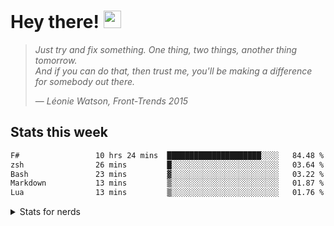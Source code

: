 <h1>Hey there!&nbsp;<img src="https://media.giphy.com/media/hvRJCLFzcasrR4ia7z/giphy.gif" width="28" /></h1>

> _Just try and fix something. One thing, two things, another thing tomorrow._   
> _And if you can do that, then trust me, you'll be making a difference for
somebody out there._
>
> — _Léonie Watson, Front-Trends 2015_

## Stats this week

<!--START_SECTION:waka-->

```txt
F#                 10 hrs 24 mins  █████████████████████░░░░   84.48 %
zsh                26 mins         █░░░░░░░░░░░░░░░░░░░░░░░░   03.64 %
Bash               23 mins         ▓░░░░░░░░░░░░░░░░░░░░░░░░   03.22 %
Markdown           13 mins         ▒░░░░░░░░░░░░░░░░░░░░░░░░   01.87 %
Lua                13 mins         ▒░░░░░░░░░░░░░░░░░░░░░░░░   01.76 %
```

<!--END_SECTION:waka-->

<details>

<summary>Stats for nerds</summary>

<sub>2022 - Present</sub>  
[![wakatime](https://wakatime.com/badge/user/906b6002-20d3-446f-8f9c-4dd4d504fa63.svg)](https://wakatime.com/@906b6002-20d3-446f-8f9c-4dd4d504fa63)  

## 📊 Github stats

### 🏋 &nbsp;Current streak

[![lloyd's github work streak](https://github-readme-streak-stats.herokuapp.com/?user=lloydlobo&theme=dracula&hide_border=true)](https://github-readme-streak-stats.herokuapp.com/)

### 💻 GitHub profile stats

<!-- Languages (Dark/Light) + Github Stats (Dark/Light) -->
[![lloyd's GitHub stats-Dark](https://github-readme-stats.vercel.app/api/top-langs/?username=lloydlobo&show_icons=true&count_private=true&hide_border=true&theme=dracula#gh-dark-mode-only)](https://github.com/anuraghazra/github-readme-stats#gh-dark-mode-only)
[![lloyd's GitHub stats-Light](https://github-readme-stats.vercel.app/api/top-langs/?username=lloydlobo&show_icons=true&count_private=true&hide_border=true&theme=default#gh-light-mode-only)](https://github.com/anuraghazra/github-readme-stats#gh-light-mode-only)
[![lloyd's GitHub stats-Dark](https://github-readme-stats.vercel.app/api?username=lloydlobo&show_icons=true&count_private=true&hide_border=true&theme=dracula#gh-dark-mode-only)](https://github.com/anuraghazra/github-readme-stats#gh-dark-mode-only)
[![lloyd's GitHub stats-Light](https://github-readme-stats.vercel.app/api?username=lloydlobo&show_icons=true&count_private=true&hide_border=true&theme=default#gh-light-mode-only)](https://github.com/anuraghazra/github-readme-stats#gh-light-mode-only)

<!-- <a href="https://wakatime.com"><img src="https://wakatime.com/share/@lloydlobo/4d95632a-93ad-49bc-8fa8-0d7d596ad2a1.png" /></a> -->
[![Languages over All Time](https://wakatime.com/share/@lloydlobo/4d95632a-93ad-49bc-8fa8-0d7d596ad2a1.png)](https://wakatime.com)

<!-- https://github-readme-activity-graph.cyclic.app -->
[![lloyd's activity graph](https://github-readme-activity-graph.vercel.app/graph?username=lloydlobo&theme=dracula)](https://github.com/ashutosh00710/github-readme-activity-graph)

</details>
